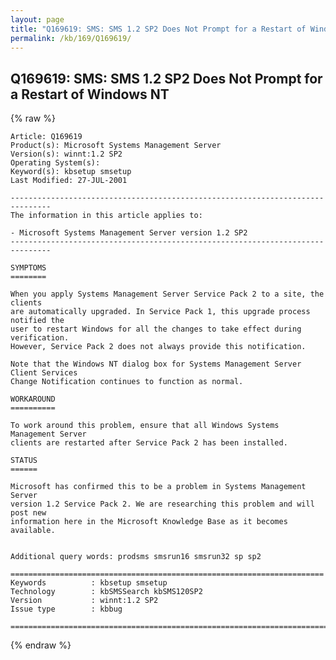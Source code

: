 ```yaml
---
layout: page
title: "Q169619: SMS: SMS 1.2 SP2 Does Not Prompt for a Restart of Windows NT"
permalink: /kb/169/Q169619/
---
```


## Q169619: SMS: SMS 1.2 SP2 Does Not Prompt for a Restart of Windows NT

{% raw %}

	Article: Q169619
	Product(s): Microsoft Systems Management Server
	Version(s): winnt:1.2 SP2
	Operating System(s): 
	Keyword(s): kbsetup smsetup
	Last Modified: 27-JUL-2001
	
	-------------------------------------------------------------------------------
	The information in this article applies to:
	
	- Microsoft Systems Management Server version 1.2 SP2 
	-------------------------------------------------------------------------------
	
	SYMPTOMS
	========
	
	When you apply Systems Management Server Service Pack 2 to a site, the clients
	are automatically upgraded. In Service Pack 1, this upgrade process notified the
	user to restart Windows for all the changes to take effect during verification.
	However, Service Pack 2 does not always provide this notification.
	
	Note that the Windows NT dialog box for Systems Management Server Client Services
	Change Notification continues to function as normal.
	
	WORKAROUND
	==========
	
	To work around this problem, ensure that all Windows Systems Management Server
	clients are restarted after Service Pack 2 has been installed.
	
	STATUS
	======
	
	Microsoft has confirmed this to be a problem in Systems Management Server
	version 1.2 Service Pack 2. We are researching this problem and will post new
	information here in the Microsoft Knowledge Base as it becomes available.
	
	
	Additional query words: prodsms smsrun16 smsrun32 sp sp2
	
	======================================================================
	Keywords          : kbsetup smsetup 
	Technology        : kbSMSSearch kbSMS120SP2
	Version           : winnt:1.2 SP2
	Issue type        : kbbug
	
	=============================================================================
	

{% endraw %}
